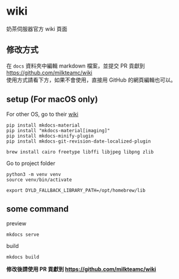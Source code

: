# wiki
奶茶伺服器官方 wiki 頁面
## 修改方式
在 `docs` 資料夾中編輯 markdown 檔案，並提交 PR 貢獻到 https://github.com/milkteamc/wiki  
使用方式請看下方，如果不會使用，直接用 GitHub 的網頁編輯也可以。
## setup (For macOS only)
For other OS, go to their [wiki](https://squidfunk.github.io/mkdocs-material/plugins/requirements/image-processing/#cairo-graphics-linux)
```
pip install mkdocs-material
pip install "mkdocs-material[imaging]"
pip install mkdocs-minify-plugin
pip install mkdocs-git-revision-date-localized-plugin

brew install cairo freetype libffi libjpeg libpng zlib
```
Go to project folder
```
python3 -m venv venv
source venv/bin/activate

export DYLD_FALLBACK_LIBRARY_PATH=/opt/homebrew/lib
```
## some command
preview
```
mkdocs serve
```
build
```
mkdocs build
```
**修改後請使用 PR 貢獻到 https://github.com/milkteamc/wiki**
